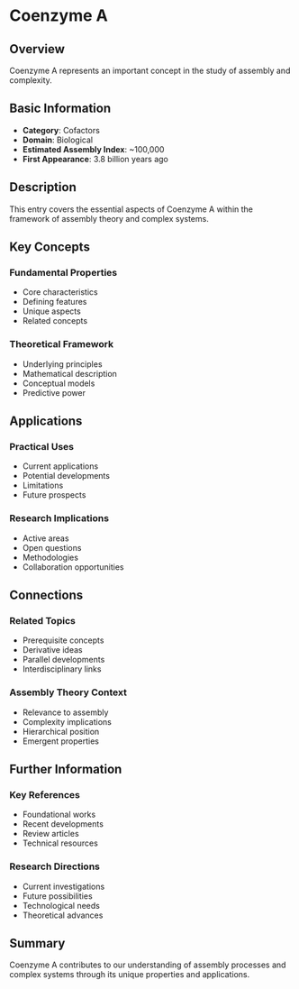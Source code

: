 # Coenzyme A

## Overview

Coenzyme A represents an important concept in the study of assembly and complexity.

## Basic Information

- **Category**: Cofactors
- **Domain**: Biological
- **Estimated Assembly Index**: ~100,000
- **First Appearance**: 3.8 billion years ago

## Description

This entry covers the essential aspects of Coenzyme A within the framework of assembly theory and complex systems.

## Key Concepts

### Fundamental Properties
- Core characteristics
- Defining features
- Unique aspects
- Related concepts

### Theoretical Framework
- Underlying principles
- Mathematical description
- Conceptual models
- Predictive power

## Applications

### Practical Uses
- Current applications
- Potential developments
- Limitations
- Future prospects

### Research Implications
- Active areas
- Open questions
- Methodologies
- Collaboration opportunities

## Connections

### Related Topics
- Prerequisite concepts
- Derivative ideas
- Parallel developments
- Interdisciplinary links

### Assembly Theory Context
- Relevance to assembly
- Complexity implications
- Hierarchical position
- Emergent properties

## Further Information

### Key References
- Foundational works
- Recent developments
- Review articles
- Technical resources

### Research Directions
- Current investigations
- Future possibilities
- Technological needs
- Theoretical advances

## Summary

Coenzyme A contributes to our understanding of assembly processes and complex systems through its unique properties and applications.

